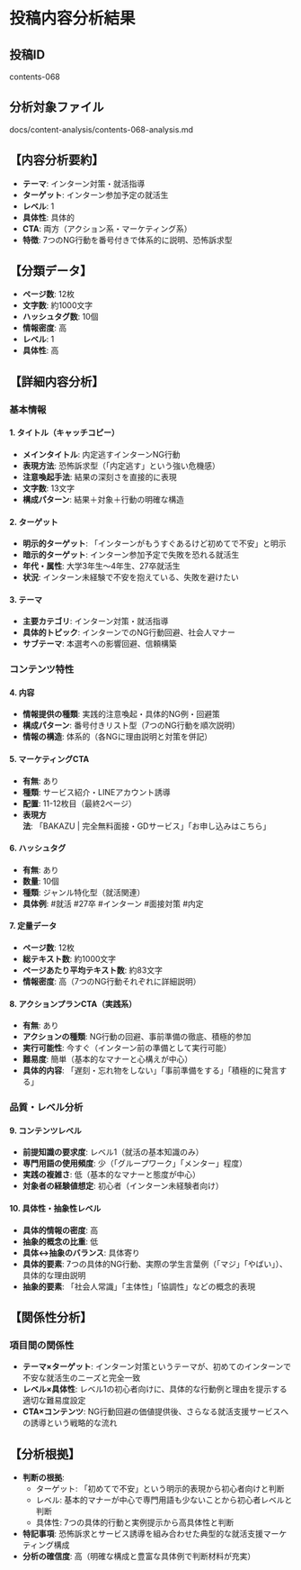 # 投稿内容分析結果

## 投稿ID
contents-068

## 分析対象ファイル
docs/content-analysis/contents-068-analysis.md

## 【内容分析要約】
- **テーマ**: インターン対策・就活指導
- **ターゲット**: インターン参加予定の就活生
- **レベル**: 1
- **具体性**: 具体的
- **CTA**: 両方（アクション系・マーケティング系）
- **特徴**: 7つのNG行動を番号付きで体系的に説明、恐怖訴求型

## 【分類データ】
- **ページ数**: 12枚
- **文字数**: 約1000文字
- **ハッシュタグ数**: 10個
- **情報密度**: 高
- **レベル**: 1
- **具体性**: 高

## 【詳細内容分析】

### 基本情報
#### 1. タイトル（キャッチコピー）
- **メインタイトル**: 内定逃すインターンNG行動
- **表現方法**: 恐怖訴求型（「内定逃す」という強い危機感）
- **注意喚起手法**: 結果の深刻さを直接的に表現
- **文字数**: 13文字
- **構成パターン**: 結果＋対象＋行動の明確な構造

#### 2. ターゲット
- **明示的ターゲット**: 「インターンがもうすぐあるけど初めてで不安」と明示
- **暗示的ターゲット**: インターン参加予定で失敗を恐れる就活生
- **年代・属性**: 大学3年生〜4年生、27卒就活生
- **状況**: インターン未経験で不安を抱えている、失敗を避けたい

#### 3. テーマ
- **主要カテゴリ**: インターン対策・就活指導
- **具体的トピック**: インターンでのNG行動回避、社会人マナー
- **サブテーマ**: 本選考への影響回避、信頼構築

### コンテンツ特性
#### 4. 内容
- **情報提供の種類**: 実践的注意喚起・具体的NG例・回避策
- **構成パターン**: 番号付きリスト型（7つのNG行動を順次説明）
- **情報の構造**: 体系的（各NGに理由説明と対策を併記）

#### 5. マーケティングCTA
- **有無**: あり
- **種類**: サービス紹介・LINEアカウント誘導
- **配置**: 11-12枚目（最終2ページ）
- **表現方法**: 「BAKAZU | 完全無料面接・GDサービス」「お申し込みはこちら」

#### 6. ハッシュタグ
- **有無**: あり
- **数量**: 10個
- **種類**: ジャンル特化型（就活関連）
- **具体例**: #就活 #27卒 #インターン #面接対策 #内定

#### 7. 定量データ
- **ページ数**: 12枚
- **総テキスト数**: 約1000文字
- **ページあたり平均テキスト数**: 約83文字
- **情報密度**: 高（7つのNG行動それぞれに詳細説明）

#### 8. アクションプランCTA（実践系）
- **有無**: あり
- **アクションの種類**: NG行動の回避、事前準備の徹底、積極的参加
- **実行可能性**: 今すぐ（インターン前の準備として実行可能）
- **難易度**: 簡単（基本的なマナーと心構えが中心）
- **具体的内容**: 「遅刻・忘れ物をしない」「事前準備をする」「積極的に発言する」

### 品質・レベル分析
#### 9. コンテンツレベル
- **前提知識の要求度**: レベル1（就活の基本知識のみ）
- **専門用語の使用頻度**: 少（「グループワーク」「メンター」程度）
- **実践の複雑さ**: 低（基本的なマナーと態度が中心）
- **対象者の経験値想定**: 初心者（インターン未経験者向け）

#### 10. 具体性・抽象性レベル
- **具体的情報の密度**: 高
- **抽象的概念の比重**: 低
- **具体↔抽象のバランス**: 具体寄り
- **具体的要素**: 7つの具体的NG行動、実際の学生言葉例（「マジ」「やばい」）、具体的な理由説明
- **抽象的要素**: 「社会人常識」「主体性」「協調性」などの概念的表現

## 【関係性分析】
### 項目間の関係性
- **テーマ×ターゲット**: インターン対策というテーマが、初めてのインターンで不安な就活生のニーズと完全一致
- **レベル×具体性**: レベル1の初心者向けに、具体的な行動例と理由を提示する適切な難易度設定
- **CTA×コンテンツ**: NG行動回避の価値提供後、さらなる就活支援サービスへの誘導という戦略的な流れ

## 【分析根拠】
- **判断の根拠**: 
  - ターゲット: 「初めてで不安」という明示的表現から初心者向けと判断
  - レベル: 基本的マナーが中心で専門用語も少ないことから初心者レベルと判断
  - 具体性: 7つの具体的行動と実例提示から高具体性と判断
- **特記事項**: 恐怖訴求とサービス誘導を組み合わせた典型的な就活支援マーケティング構成
- **分析の確信度**: 高（明確な構成と豊富な具体例で判断材料が充実）